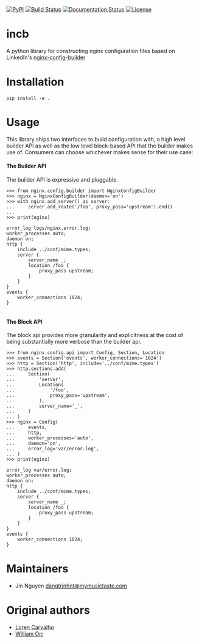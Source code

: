 [![PyPI](https://img.shields.io/pypi/v/nginx-config-builder.svg)](https://pypi.python.org/pypi/nginx-config-builder)
[![Build Status](https://travis-ci.org/linkedin/nginx-config-builder.svg?branch=master)](https://travis-ci.org/linkedin/nginx-config-builder)
[![Documentation Status](https://readthedocs.org/projects/nginx-config-builder/badge/?version=latest)](http://nginx-config-builder.readthedocs.io/en/latest/?badge=latest)
[![License](https://img.shields.io/badge/License-BSD%202--Clause-orange.svg)](https://opensource.org/licenses/BSD-2-Clause)

incb
====

A python library for constructing nginx configuration files based on LinkedIn's [nginx-config-builder](https://github.com/linkedin/nginx-config-builder)

Installation
============
```
pip install -e .
```

Usage
=====

This library ships two interfaces to build configuration with, a high level builder API as well as the low level block-based API that the builder makes use of. Consumers can choose whichever makes sense for their use case:

#### The Builder API

The builder API is expressive and pluggable.

```
>>> from nginx.config.builder import NginxConfigBuilder
>>> nginx = NginxConfigBuilder(daemon='on')
>>> with nginx.add_server() as server:
...     server.add_route('/foo', proxy_pass='upstream').end()
...
>>> print(nginx)

error_log logs/nginx.error.log;
worker_processes auto;
daemon on;
http {
    include ../conf/mime.types;
    server {
        server_name _;
        location /foo {
            proxy_pass upstream;
        }
    }
}
events {
    worker_connections 1024;
}
 
```

#### The Block API

The block api provides more granularity and explicitness at the cost of being  substantially more verbose than the builder api.

```
>>> from nginx.config.api import Config, Section, Location
>>> events = Section('events', worker_connections='1024')
>>> http = Section('http', include='../conf/mime.types')
>>> http.sections.add(
...     Section(
...         'server',
...         Location(
...             '/foo',
...             proxy_pass='upstream',
...         ),
...         server_name='_',
...     )
... )
>>> nginx = Config(
...     events,
...     http,
...     worker_processes='auto',
...     daemon='on',
...     error_log='var/error.log',
... )
>>> print(nginx)

error_log var/error.log;
worker_processes auto;
daemon on;
http {
    include ../conf/mime.types;
    server {
        server_name _;
        location /foo {
            proxy_pass upstream;
        }
    }
}
events {
    worker_connections 1024;
}
```

Maintainers
===========

* Jin Nguyen <dangtrinhnt@mymusictaste.com>

Original authors
================

* [Loren Carvalho](https://www.github.com/sixninetynine)
* [William Orr](https://www.github.com/worr)
